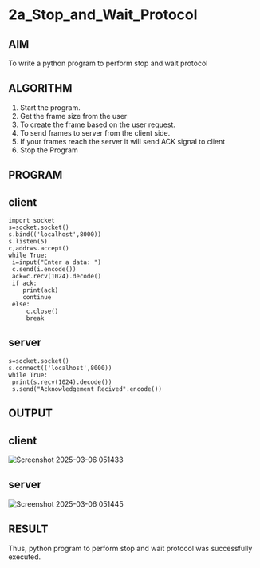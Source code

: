 # 2a_Stop_and_Wait_Protocol
## AIM 
To write a python program to perform stop and wait protocol
## ALGORITHM
1. Start the program.
2. Get the frame size from the user
3. To create the frame based on the user request.
4. To send frames to server from the client side.
5. If your frames reach the server it will send ACK signal to client
6. Stop the Program
## PROGRAM
## client
```
import socket
s=socket.socket()
s.bind(('localhost',8000)) 
s.listen(5)
c,addr=s.accept()
while True:
 i=input("Enter a data: ")
 c.send(i.encode())
 ack=c.recv(1024).decode()
 if ack:
    print(ack)
    continue
 else:
     c.close()
     break
```
## server
```import socket
s=socket.socket()
s.connect(('localhost',8000))
while True:
 print(s.recv(1024).decode())
 s.send("Acknowledgement Recived".encode())
```
## OUTPUT
## client
![Screenshot 2025-03-06 051433](https://github.com/user-attachments/assets/bd07a5cc-2230-4e88-92b5-50da88e3bd5b)
## server
![Screenshot 2025-03-06 051445](https://github.com/user-attachments/assets/891a607f-c402-4879-9536-fd096b38cc96)


## RESULT
Thus, python program to perform stop and wait protocol was successfully executed.


